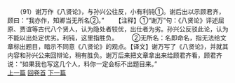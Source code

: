 　　（91）谢万作《八贤论》，与孙兴公往反，小有利钝①。谢后出以示顾君齐，顾曰：“我亦作，知卿当无所名②。”
　　【注释】①“谢万”句：《八贤论》评述屈原、贾谊等古代八个贤人，认为隐处者较优，出仕者为劣。孙兴公反驳此论，认为不能以出处定优劣。利钝，这里指胜负。
　　②无所名：名即命名，指无法给文章标出题目，暗示不同意《八贤论》的观点。【译文】谢万写了《八贤论》，并就其内容和孙兴公来回辩论，稍有胜负。谢万后来把文章拿出来给顾君齐看，顾君齐说：“如果我也写这几个人，料你一定会标不出题目来。”
<br>[上一篇](04_090) [回卷首](04_000) [下一篇](04_092)
